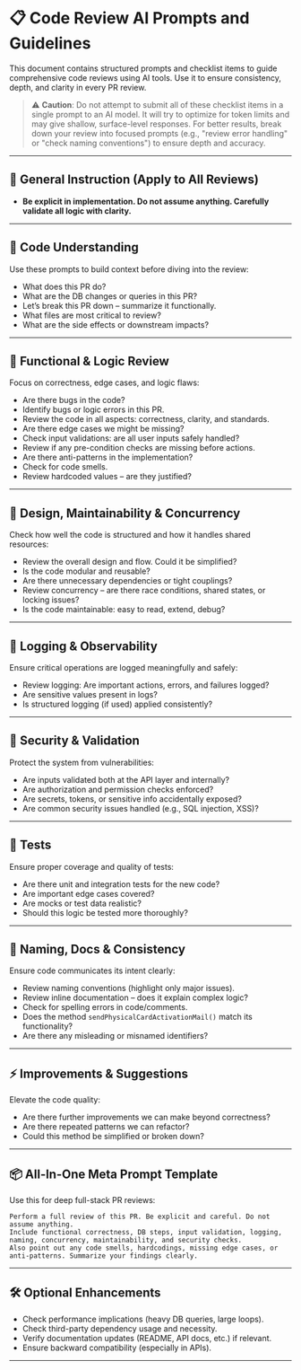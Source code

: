 # 📋 Code Review AI Prompts and Guidelines

This document contains structured prompts and checklist items to guide comprehensive code reviews using AI tools. Use it to ensure consistency, depth, and clarity in every PR review.

> ⚠️ **Caution**: Do not attempt to submit all of these checklist items in a single prompt to an AI model. It will try to optimize for token limits and may give shallow, surface-level responses. For better results, break down your review into focused prompts (e.g., "review error handling" or "check naming conventions") to ensure depth and accuracy.


---

## 🔹 General Instruction (Apply to All Reviews)

* **Be explicit in implementation. Do not assume anything. Carefully validate all logic with clarity.**

---

## 🧠 Code Understanding

Use these prompts to build context before diving into the review:

* What does this PR do?
* What are the DB changes or queries in this PR?
* Let’s break this PR down – summarize it functionally.
* What files are most critical to review?
* What are the side effects or downstream impacts?

---

## 🧪 Functional & Logic Review

Focus on correctness, edge cases, and logic flaws:

* Are there bugs in the code?
* Identify bugs or logic errors in this PR.
* Review the code in all aspects: correctness, clarity, and standards.
* Are there edge cases we might be missing?
* Check input validations: are all user inputs safely handled?
* Review if any pre-condition checks are missing before actions.
* Are there anti-patterns in the implementation?
* Check for code smells.
* Review hardcoded values – are they justified?

---

## 🧱 Design, Maintainability & Concurrency

Check how well the code is structured and how it handles shared resources:

* Review the overall design and flow. Could it be simplified?
* Is the code modular and reusable?
* Are there unnecessary dependencies or tight couplings?
* Review concurrency – are there race conditions, shared states, or locking issues?
* Is the code maintainable: easy to read, extend, debug?

---

## 🧾 Logging & Observability

Ensure critical operations are logged meaningfully and safely:

* Review logging: Are important actions, errors, and failures logged?
* Are sensitive values present in logs?
* Is structured logging (if used) applied consistently?

---

## 🔐 Security & Validation

Protect the system from vulnerabilities:

* Are inputs validated both at the API layer and internally?
* Are authorization and permission checks enforced?
* Are secrets, tokens, or sensitive info accidentally exposed?
* Are common security issues handled (e.g., SQL injection, XSS)?

---

## 🧪 Tests

Ensure proper coverage and quality of tests:

* Are there unit and integration tests for the new code?
* Are important edge cases covered?
* Are mocks or test data realistic?
* Should this logic be tested more thoroughly?

---

## 📝 Naming, Docs & Consistency

Ensure code communicates its intent clearly:

* Review naming conventions (highlight only major issues).
* Review inline documentation – does it explain complex logic?
* Check for spelling errors in code/comments.
* Does the method `sendPhysicalCardActivationMail()` match its functionality?
* Are there any misleading or misnamed identifiers?

---

## ⚡ Improvements & Suggestions

Elevate the code quality:

* Are there further improvements we can make beyond correctness?
* Are there repeated patterns we can refactor?
* Could this method be simplified or broken down?

---

## 📦 All-In-One Meta Prompt Template

Use this for deep full-stack PR reviews:

```
Perform a full review of this PR. Be explicit and careful. Do not assume anything.
Include functional correctness, DB steps, input validation, logging, naming, concurrency, maintainability, and security checks.
Also point out any code smells, hardcodings, missing edge cases, or anti-patterns. Summarize your findings clearly.
```

---

## 🛠️ Optional Enhancements

* Check performance implications (heavy DB queries, large loops).
* Check third-party dependency usage and necessity.
* Verify documentation updates (README, API docs, etc.) if relevant.
* Ensure backward compatibility (especially in APIs).

---

